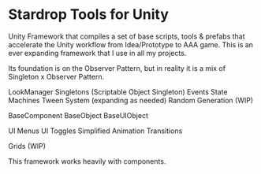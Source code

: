 # Stardrop Tools for Unity
Unity Framework that compiles a set of base scripts, tools & prefabs that accelerate the Unity workflow from Idea/Prototype to AAA game.
This is an ever expanding framework that I use in all my projects.

Its foundation is on the Observer Pattern, but in reality it is a mix of Singleton x Observer Pattern.

LookManager
Singletons (Scriptable Object Singleton)
Events
State Machines
Tween System (expanding as needed)
Random Generation (WIP)

BaseComponent
BaseObject
BaseUIObject

UI Menus
UI Toggles
Simplified Animation Transitions

Grids (WIP)

This framework works heavily with components.
